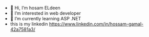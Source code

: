 - 👋 Hi, I’m hosam ELdeen
- 👀 I’m interested in web developer
- 🌱 I’m currently learning ASP .NET
- this is my linkedin https://www.linkedin.com/in/hossam-gamal-42a7581a3/

<!---
hosam-eng/hosam-eng is a ✨ special ✨ repository because its `README.md` (this file) appears on your GitHub profile.
You can click the Preview link to take a look at your changes.
--->
